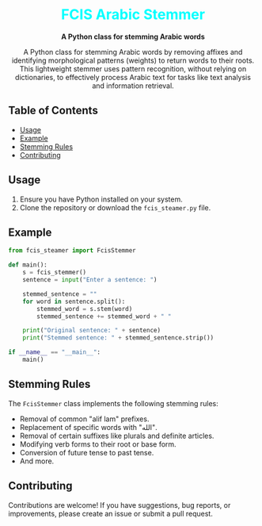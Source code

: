 <div align="center">
      <h1 style="color: #00ffff">FCIS Arabic Stemmer</h1>

  <p>
    <strong>A Python class for stemming Arabic words</strong>
  </p>
  <p>
    A Python class for stemming Arabic words by removing affixes and identifying morphological patterns (weights) to return words to their roots. This lightweight stemmer uses pattern recognition, without relying on dictionaries, to effectively process Arabic text for tasks like text analysis and information retrieval.
  </p>

</div>

## Table of Contents
- [Usage](#usage)
- [Example](#example)
- [Stemming Rules](#stemming-rules)
- [Contributing](#contributing)


## Usage
1. Ensure you have Python installed on your system.
2. Clone the repository or download the `fcis_steamer.py` file.

## Example
```python
from fcis_steamer import FcisStemmer

def main():
    s = fcis_stemmer()
    sentence = input("Enter a sentence: ")

    stemmed_sentence = ""
    for word in sentence.split():
        stemmed_word = s.stem(word)
        stemmed_sentence += stemmed_word + " "

    print("Original sentence: " + sentence)
    print("Stemmed sentence: " + stemmed_sentence.strip())

if __name__ == "__main__":
    main()
```

## Stemming Rules

The `FcisStemmer` class implements the following stemming rules:

- Removal of common "alif lam" prefixes.
- Replacement of specific words with "الله".
- Removal of certain suffixes like plurals and definite articles.
- Modifying verb forms to their root or base form.
- Conversion of future tense to past tense.
- And more.


## Contributing

Contributions are welcome! If you have suggestions, bug reports, or improvements, please create an issue or submit a pull request.
